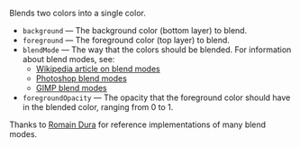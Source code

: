Blends two colors into a single color. 

   - `background` — The background color (bottom layer) to blend.
   - `foreground` — The foreground color (top layer) to blend.
   - `blendMode` — The way that the colors should be blended. For information about blend modes, see: 
      - [Wikipedia article on blend modes](http://en.wikipedia.org/wiki/Blend_modes)
      - [Photoshop blend modes](http://help.adobe.com/en_US/photoshop/cs/using/WSfd1234e1c4b69f30ea53e41001031ab64-77eba.html)
      - [GIMP blend modes](http://docs.gimp.org/en/gimp-concepts-layer-modes.html)
   - `foregroundOpacity` — The opacity that the foreground color should have in the blended color, ranging from 0 to 1.

Thanks to [Romain Dura](http://mouaif.wordpress.com/2009/01/05/photoshop-math-with-glsl-shaders/) for reference implementations of many blend modes.
